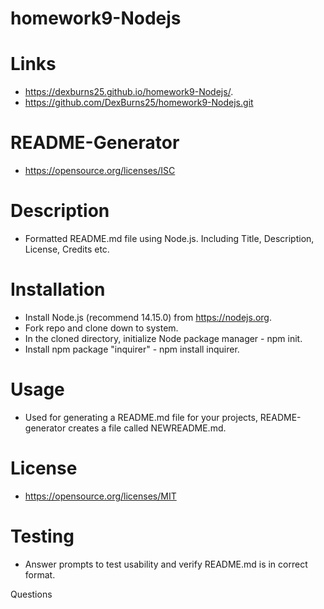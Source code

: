 # homework9-Nodejs


 # Links 
 
 - https://dexburns25.github.io/homework9-Nodejs/.
 - https://github.com/DexBurns25/homework9-Nodejs.git
 

# README-Generator

- https://opensource.org/licenses/ISC


# Description
- Formatted README.md file using Node.js. Including Title, Description, License, Credits etc.


# Installation
- Install Node.js (recommend 14.15.0) from https://nodejs.org.
- Fork repo and clone down to system.
- In the cloned directory, initialize Node package manager - npm init.
- Install npm package "inquirer" - npm install inquirer.

# Usage
- Used for generating a README.md file for your projects, README-generator creates a file called NEWREADME.md.

# License
- https://opensource.org/licenses/MIT





# Testing
- Answer prompts to test usability and verify README.md is in correct format.


Questions
